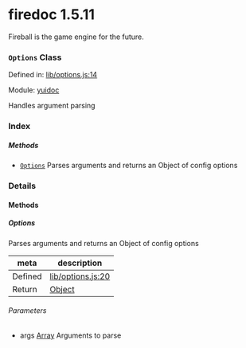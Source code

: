 
# firedoc 1.5.11

Fireball is the game engine for the future.

### `Options` Class


Defined in: [lib/options.js:14](../files/lib/options.js.js)

Module: [yuidoc](../modules/yuidoc.md)




Handles argument parsing

### Index



##### Methods

  - [`Options`](#method-options) Parses arguments and returns an Object of config options





### Details




<!-- Method Block -->
#### Methods


##### Options

Parses arguments and returns an Object of config options

| meta | description |
|------|-------------|
| Defined | [lib/options.js:20](../files/lib_options.js.md#l20) |
| Return 		 | <a href="https://developer.mozilla.org/en/JavaScript/Reference/Global_Objects/Object" class="crosslink external" target="_blank">Object</a> 

###### Parameters
- args <a href="https://developer.mozilla.org/en/JavaScript/Reference/Global_Objects/Array" class="crosslink external" target="_blank">Array</a> Arguments to parse



